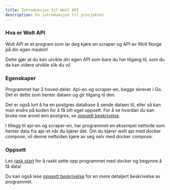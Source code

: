 ```yaml
---
title: Introduksjon til Wolt API
description: En introduksjon til prosjektet
---
```


### Hva er Wolt API

Wolt API er et program som lar deg kjøre en scraper og API av Wolt Norge på din egen maskin!

Dette gjør at du kan utvikle din egen API som bare du har tilgang til, som du da kan videre utvikle slik du vil.

### Egenskaper

Programmet har 2 hoved-deler. Api-en og scraper-en, begge skrevet i Go. Det er dette som henter dataen og gir tilgang til den.

Det er også lurt å ha en postgres database å sende dataen til, eller så kan man endre på koden for å få sitt eget oppsett. 
For å se hvordan du kan bruke noe annet enn postgres, se <a href="/introduksjon/03-oppsett-beskrivelse#egen-database">oppsett beskrivelse</a>.

I tillegg til api-en og scraper-en, har programmet en eksempel nettside som henter data fra api-et når du kjører det. 
Om du kjører wolt api med docker compose, vil denne nettsiden kjøre av seg selv med docker compose.

### Oppsett

Les <a href="/introduksjon/02-raskstart">rask start</a> for å raskt sette opp programmet med docker og begynne å få data! 

Du kan også lese <a href="/introduksjon/03-oppsett-beskrivelse">oppsett beskrivelse</a> for en mere detaljert beskrivelse av programmet.
